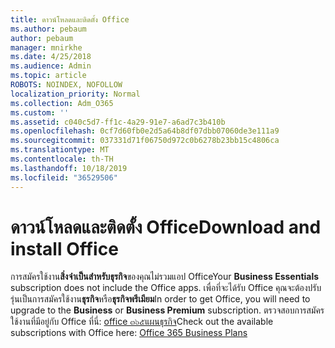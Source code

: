 ```yaml
---
title: ดาวน์โหลดและติดตั้ง Office
ms.author: pebaum
author: pebaum
manager: mnirkhe
ms.date: 4/25/2018
ms.audience: Admin
ms.topic: article
ROBOTS: NOINDEX, NOFOLLOW
localization_priority: Normal
ms.collection: Adm_O365
ms.custom: ''
ms.assetid: c040c5d7-ff1c-4a29-91e7-a6ad7c3b410b
ms.openlocfilehash: 0cf7d60fb0e2d5a64b8df07dbb07060de3e111a9
ms.sourcegitcommit: 037331d71f06750d972c0b6278b23bb15c4806ca
ms.translationtype: MT
ms.contentlocale: th-TH
ms.lasthandoff: 10/18/2019
ms.locfileid: "36529506"
---
```

# <a name="download-and-install-office"></a><span data-ttu-id="c6cfb-102">ดาวน์โหลดและติดตั้ง Office</span><span class="sxs-lookup"><span data-stu-id="c6cfb-102">Download and install Office</span></span>

<span data-ttu-id="c6cfb-103">การสมัครใช้งาน**สิ่งจำเป็นสำหรับธุรกิจ**ของคุณไม่รวมแอป Office</span><span class="sxs-lookup"><span data-stu-id="c6cfb-103">Your **Business Essentials** subscription does not include the Office apps.</span></span> <span data-ttu-id="c6cfb-104">เพื่อที่จะได้รับ Office คุณจะต้องปรับรุ่นเป็นการสมัครใช้งาน**ธุรกิจ**หรือ**ธุรกิจพรีเมียม**</span><span class="sxs-lookup"><span data-stu-id="c6cfb-104">In order to get Office, you will need to upgrade to the **Business** or **Business Premium** subscription.</span></span> <span data-ttu-id="c6cfb-105">ตรวจสอบการสมัครใช้งานที่มีอยู่กับ Office ที่นี่: [office ๓๖๕แผนธุรกิจ](https://products.office.com/compare-all-microsoft-office-products?tab=2)</span><span class="sxs-lookup"><span data-stu-id="c6cfb-105">Check out the available subscriptions with Office here: [Office 365 Business Plans](https://products.office.com/compare-all-microsoft-office-products?tab=2)</span></span>
  


